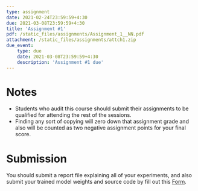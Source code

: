 ```yaml
---
type: assignment
date: 2021-02-24T23:59:59+4:30
due: 2021-03-08T23:59:59+4:30
title: 'Assignment #1'
pdf: /static_files/assignments/Assignment_1__NN.pdf
attachment: /static_files/assignments/attch1.zip
due_event: 
    type: due
    date: 2021-03-08T23:59:59+4:30
    description: 'Assignment #1 due'    
---
```


# Notes
- Students who audit this course should submit their assignments to be qualified for attending the rest of the sessions.
- Finding any sort of copying will zero down that assignment grade and also will be counted as two negative assignment points for your final score.

# Submission
You should submit a report file explaining all of your experiments, and also submit your trained model weights and source code by fill out this [Form](https://docs.google.com/forms/d/e/1FAIpQLSc1nldTzmrj8lGpAiHybTAv0ynqJ7e5d03PLuU0lCIQYzHweA/viewform?usp=sf_link).
